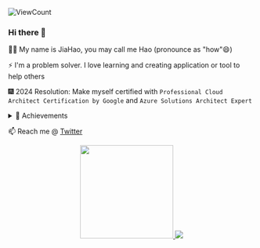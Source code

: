 ![ViewCount](https://views.whatilearened.today/views/github/jiahao1553/jiahao1553.svg?cache=remove)

### Hi there 👋

👦🏻 My name is JiaHao, you may call me Hao (pronounce as "how"😄)

⚡ I'm a problem solver. I love learning and creating application or tool to help others

🎆 2024 Resolution: Make myself certified with `Professional Cloud Architect Certification by Google` and `Azure Solutions Architect Expert`
<details>
  <summary>🎯 Achievements</summary>
  <li>2022 - Databricks Certified Associate Developer for Apache Spark 3.0</li>
  <li>2023 - Confluent Certified Developer for Apache Kafka</li>
  <li>2023 - AWS Certified Solutions Architect – Associate</li>
</details>

📫 Reach me @ [Twitter](https://twitter.com/jiahao1553)

<p align="center">
  <a href="https://github-readme-stats.vercel.app/api?username=jiahao1553">
    <img height="190px" src="https://github-readme-stats.vercel.app/api?username=jiahao1553&show_icons=true&theme=react&count_private=true" />
  </a>
  <a href="https://github-readme-stats.vercel.app/api/top-langs/?username=jiahao1553">
    <img src="https://github-readme-stats.vercel.app/api/top-langs/?username=jiahao1553&layout=compact&langs_count=8&theme=react" />
  </a>
</p>

<!-- These are my highlighted Open Source projects at GitHub: -->
